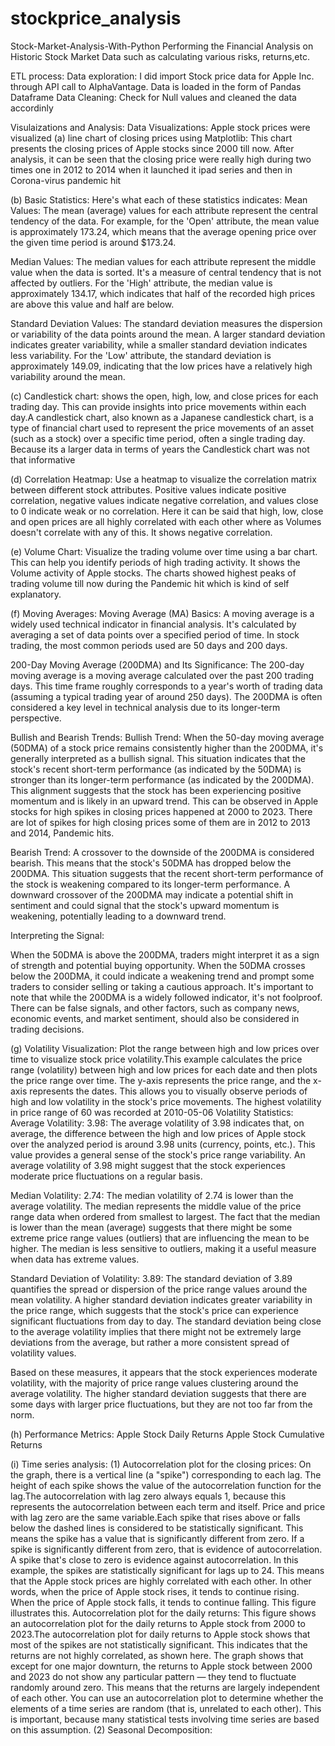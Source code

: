 # stockprice_analysis
Stock-Market-Analysis-With-Python
Performing the Financial Analysis on Historic Stock Market Data such as calculating various risks, returns,etc.

ETL process:
Data exploration:
I did import Stock price data for Apple Inc. through API call to AlphaVantage.
Data is loaded in the form of Pandas Dataframe
Data Cleaning:
Check for Null values and cleaned the data accordinly

Visulaizations and Analysis:
Data Visualizations:
Apple stock prices were visualized 
(a) line chart of closing prices using Matplotlib:
This chart presents the closing prices of Apple stocks since 2000 till now. After analysis, it can be seen that the closing price were really high during two times one in 2012 to 2014 when it launched it ipad series and then in Corona-virus pandemic hit

(b) Basic Statistics:
Here's what each of these statistics indicates:
Mean Values: The mean (average) values for each attribute represent the central tendency of the data. For example, for the 'Open' attribute, the mean value is approximately 173.24, which means that the average opening price over the given time period is around $173.24.

Median Values: The median values for each attribute represent the middle value when the data is sorted. It's a measure of central tendency that is not affected by outliers. For the 'High' attribute, the median value is approximately 134.17, which indicates that half of the recorded high prices are above this value and half are below.

Standard Deviation Values: The standard deviation measures the dispersion or variability of the data points around the mean. A larger standard deviation indicates greater variability, while a smaller standard deviation indicates less variability. For the 'Low' attribute, the standard deviation is approximately 149.09, indicating that the low prices have a relatively high variability around the mean.

(c) Candlestick chart:
shows the open, high, low, and close prices for each trading day. This can provide insights into price movements within each day.A candlestick chart, also known as a Japanese candlestick chart, is a type of financial chart used to represent the price movements of an asset (such as a stock) over a specific time period, often a single trading day. Because its a larger data in terms of years the Candlestick chart was not that informative

(d) Correlation Heatmap:
Use a heatmap to visualize the correlation matrix between different stock attributes. Positive values indicate positive correlation, negative values indicate negative correlation, and values close to 0 indicate weak or no correlation. Here it can be said that high, low, close and open prices are all highly correlated with each other where as Volumes doesn't correlate with any of this. It shows negative correlation.

(e) Volume Chart:
Visualize the trading volume over time using a bar chart. This can help you identify periods of high trading activity. It shows the Volume activity of Apple stocks. The charts showed highest peaks of trading volume till now during the Pandemic hit which is kind of self explanatory.

(f) Moving Averages:
Moving Average (MA) Basics:
A moving average is a widely used technical indicator in financial analysis. It's calculated by averaging a set of data points over a specified period of time. In stock trading, the most common periods used are 50 days and 200 days.

200-Day Moving Average (200DMA) and Its Significance:
The 200-day moving average is a moving average calculated over the past 200 trading days. This time frame roughly corresponds to a year's worth of trading data (assuming a typical trading year of around 250 days). The 200DMA is often considered a key level in technical analysis due to its longer-term perspective.

Bullish and Bearish Trends:
Bullish Trend:
When the 50-day moving average (50DMA) of a stock price remains consistently higher than the 200DMA, it's generally interpreted as a bullish signal. This situation indicates that the stock's recent short-term performance (as indicated by the 50DMA) is stronger than its longer-term performance (as indicated by the 200DMA). This alignment suggests that the stock has been experiencing positive momentum and is likely in an upward trend. This can be observed in Apple stocks for high spikes in closing prices happened at 2000 to 2023. There are lot of spikes for high closing prices some of them are in 2012 to 2013 and 2014, Pandemic hits. 

Bearish Trend:
A crossover to the downside of the 200DMA is considered bearish. This means that the stock's 50DMA has dropped below the 200DMA. This situation suggests that the recent short-term performance of the stock is weakening compared to its longer-term performance. A downward crossover of the 200DMA may indicate a potential shift in sentiment and could signal that the stock's upward momentum is weakening, potentially leading to a downward trend.

Interpreting the Signal:

When the 50DMA is above the 200DMA, traders might interpret it as a sign of strength and potential buying opportunity.
When the 50DMA crosses below the 200DMA, it could indicate a weakening trend and prompt some traders to consider selling or taking a cautious approach.
It's important to note that while the 200DMA is a widely followed indicator, it's not foolproof. There can be false signals, and other factors, such as company news, economic events, and market sentiment, should also be considered in trading decisions.

(g) Volatility Visualization:
Plot the range between high and low prices over time to visualize stock price volatility.This example calculates the price range (volatility) between high and low prices for each date and then plots the price range over time. The y-axis represents the price range, and the x-axis represents the dates. This allows you to visually observe periods of high and low volatility in the stock's price movements. The highest volatility in price range of 60 was recorded at 2010-05-06
Volatility Statistics:
Average Volatility: 3.98: The average volatility of 3.98 indicates that, on average, the difference between the high and low prices of Apple stock over the analyzed period is around 3.98 units (currency, points, etc.). This value provides a general sense of the stock's price range variability. An average volatility of 3.98 might suggest that the stock experiences moderate price fluctuations on a regular basis.

Median Volatility: 2.74: The median volatility of 2.74 is lower than the average volatility. The median represents the middle value of the price range data when ordered from smallest to largest. The fact that the median is lower than the mean (average) suggests that there might be some extreme price range values (outliers) that are influencing the mean to be higher. The median is less sensitive to outliers, making it a useful measure when data has extreme values.

Standard Deviation of Volatility: 3.89: The standard deviation of 3.89 quantifies the spread or dispersion of the price range values around the mean volatility. A higher standard deviation indicates greater variability in the price range, which suggests that the stock's price can experience significant fluctuations from day to day. The standard deviation being close to the average volatility implies that there might not be extremely large deviations from the average, but rather a more consistent spread of volatility values.

Based on these measures, it appears that the stock experiences moderate volatility, with the majority of price range values clustering around the average volatility. The higher standard deviation suggests that there are some days with larger price fluctuations, but they are not too far from the norm.

(h) Performance Metrics:
Apple Stock Daily Returns
Apple Stock Cumulative Returns

(i) Time series analysis:
    (1) Autocorrelation plot for the closing prices:
    On the graph, there is a vertical line (a "spike") corresponding to each lag. The height of each spike shows the value of the autocorrelation function for the lag.The autocorrelation with lag zero always equals 1, because this represents the autocorrelation between each term and itself. Price and price with lag zero are the same variable.Each spike that rises above or falls below the dashed lines is considered to be statistically significant. This means the spike has a value that is significantly different from zero. If a spike is significantly different from zero, that is evidence of autocorrelation. A spike that's close to zero is evidence against autocorrelation.
    In this example, the spikes are statistically significant for lags up to 24. This means that the Apple stock prices are highly correlated with each other. In other words, when the price of Apple stock rises, it tends to continue rising. When the price of Apple stock falls, it tends to continue falling. This figure illustrates this.
    Autocorrelation plot for the daily returns:
    This figure shows an autocorrelation plot for the daily returns to Apple stock from 2000 to 2023.The autocorrelation plot for daily returns to Apple stock shows that most of the spikes are not statistically significant. This indicates that the returns are not highly correlated, as shown here. The graph shows that except for one major downturn, the returns to Apple stock between 2000 and 2023 do not show any particular pattern — they tend to fluctuate randomly around zero. This means that the returns are largely independent of each other. You can use an autocorrelation plot to determine whether the elements of a time series are random (that is, unrelated to each other). This is important, because many statistical tests involving time series are based on this assumption.
    (2) Seasonal Decomposition: